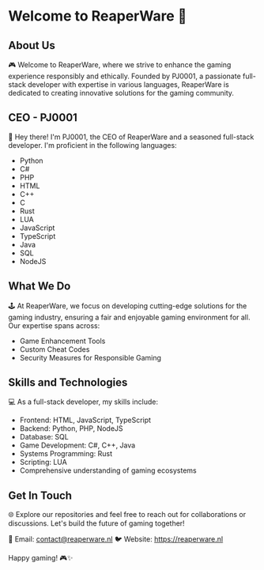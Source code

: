 # Welcome to ReaperWare 👾

## About Us

🎮 Welcome to ReaperWare, where we strive to enhance the gaming experience responsibly and ethically. Founded by PJ0001, a passionate full-stack developer with expertise in various languages, ReaperWare is dedicated to creating innovative solutions for the gaming community.

## CEO - PJ0001

🚀 Hey there! I'm PJ0001, the CEO of ReaperWare and a seasoned full-stack developer. I'm proficient in the following languages:

- Python
- C#
- PHP
- HTML
- C++
- C
- Rust
- LUA
- JavaScript
- TypeScript
- Java
- SQL
- NodeJS

## What We Do

🕹️ At ReaperWare, we focus on developing cutting-edge solutions for the gaming industry, ensuring a fair and enjoyable gaming environment for all. Our expertise spans across:

- Game Enhancement Tools
- Custom Cheat Codes
- Security Measures for Responsible Gaming

## Skills and Technologies

💻 As a full-stack developer, my skills include:

- Frontend: HTML, JavaScript, TypeScript
- Backend: Python, PHP, NodeJS
- Database: SQL
- Game Development: C#, C++, Java
- Systems Programming: Rust
- Scripting: LUA
- Comprehensive understanding of gaming ecosystems

## Get In Touch

🌐 Explore our repositories and feel free to reach out for collaborations or discussions. Let's build the future of gaming together!

📧 Email: contact@reaperware.nl
🐦 Website: https://reaperware.nl

Happy gaming! 🎮✨
